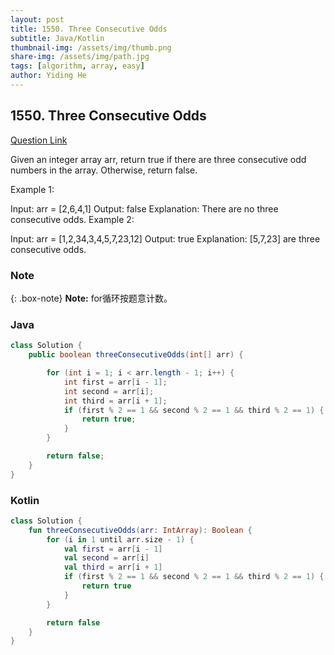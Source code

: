 ```yaml
---
layout: post
title: 1550. Three Consecutive Odds
subtitle: Java/Kotlin
thumbnail-img: /assets/img/thumb.png
share-img: /assets/img/path.jpg
tags: [algorithm, array, easy]
author: Yiding He
---
```


## 1550. Three Consecutive Odds

[Question Link](https://leetcode.cn/problems/three-consecutive-odds/description/)

Given an integer array arr, return true if there are three consecutive odd numbers in the array. Otherwise, return false.
 

Example 1:

Input: arr = [2,6,4,1]
Output: false
Explanation: There are no three consecutive odds.
Example 2:

Input: arr = [1,2,34,3,4,5,7,23,12]
Output: true
Explanation: [5,7,23] are three consecutive odds.

### Note

{: .box-note}
**Note:** for循环按题意计数。

### Java

```java
class Solution {
    public boolean threeConsecutiveOdds(int[] arr) {

        for (int i = 1; i < arr.length - 1; i++) {
            int first = arr[i - 1];
            int second = arr[i];
            int third = arr[i + 1];
            if (first % 2 == 1 && second % 2 == 1 && third % 2 == 1) {
                return true;
            }
        }

        return false;
    }
}
```

### Kotlin

```kotlin
class Solution {
    fun threeConsecutiveOdds(arr: IntArray): Boolean {
        for (i in 1 until arr.size - 1) {
            val first = arr[i - 1]
            val second = arr[i]
            val third = arr[i + 1]
            if (first % 2 == 1 && second % 2 == 1 && third % 2 == 1) {
                return true
            }
        }

        return false
    }
}
```
